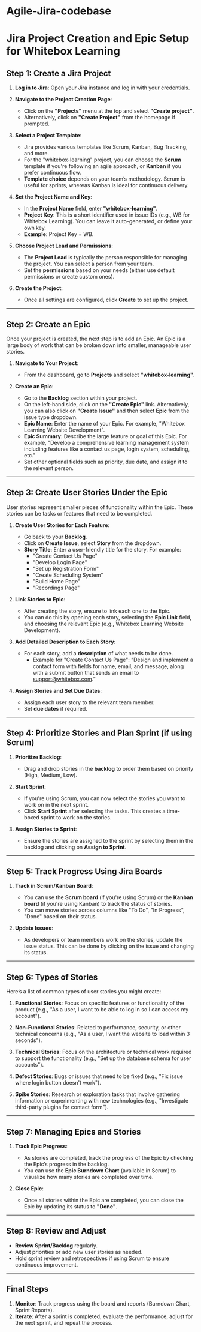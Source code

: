 # Agile-Jira-codebase

# Jira Project Creation and Epic Setup for Whitebox Learning

## Step 1: Create a Jira Project

1. **Log in to Jira**: Open your Jira instance and log in with your credentials.

2. **Navigate to the Project Creation Page**:
   - Click on the **"Projects"** menu at the top and select **"Create project"**.
   - Alternatively, click on **"Create Project"** from the homepage if prompted.

3. **Select a Project Template**:
   - Jira provides various templates like Scrum, Kanban, Bug Tracking, and more.
   - For the "whitebox-learning" project, you can choose the **Scrum** template if you're following an agile approach, or **Kanban** if you prefer continuous flow.
   - **Template choice** depends on your team’s methodology. Scrum is useful for sprints, whereas Kanban is ideal for continuous delivery.

4. **Set the Project Name and Key**:
   - In the **Project Name** field, enter **"whitebox-learning"**.
   - **Project Key**: This is a short identifier used in issue IDs (e.g., WB for Whitebox Learning). You can leave it auto-generated, or define your own key.
   - **Example**: Project Key = WB.

5. **Choose Project Lead and Permissions**:
   - The **Project Lead** is typically the person responsible for managing the project. You can select a person from your team.
   - Set the **permissions** based on your needs (either use default permissions or create custom ones).

6. **Create the Project**:
   - Once all settings are configured, click **Create** to set up the project.

---

## Step 2: Create an Epic

Once your project is created, the next step is to add an Epic. An Epic is a large body of work that can be broken down into smaller, manageable user stories.

1. **Navigate to Your Project**:
   - From the dashboard, go to **Projects** and select **"whitebox-learning"**.

2. **Create an Epic**:
   - Go to the **Backlog** section within your project.
   - On the left-hand side, click on the **"Create Epic"** link. Alternatively, you can also click on **"Create Issue"** and then select **Epic** from the issue type dropdown.
   - **Epic Name**: Enter the name of your Epic. For example, "Whitebox Learning Website Development".
   - **Epic Summary**: Describe the large feature or goal of this Epic. For example, "Develop a comprehensive learning management system including features like a contact us page, login system, scheduling, etc."
   - Set other optional fields such as priority, due date, and assign it to the relevant person.

---

## Step 3: Create User Stories Under the Epic

User stories represent smaller pieces of functionality within the Epic. These stories can be tasks or features that need to be completed.

1. **Create User Stories for Each Feature**:
   - Go back to your **Backlog**.
   - Click on **Create Issue**, select **Story** from the dropdown.
   - **Story Title**: Enter a user-friendly title for the story. For example:
     - "Create Contact Us Page"
     - "Develop Login Page"
     - "Set up Registration Form"
     - "Create Scheduling System"
     - "Build Home Page"
     - "Recordings Page"

2. **Link Stories to Epic**:
   - After creating the story, ensure to link each one to the Epic.
   - You can do this by opening each story, selecting the **Epic Link** field, and choosing the relevant Epic (e.g., Whitebox Learning Website Development).

3. **Add Detailed Description to Each Story**:
   - For each story, add a **description** of what needs to be done. 
     - Example for "Create Contact Us Page": “Design and implement a contact form with fields for name, email, and message, along with a submit button that sends an email to support@whitebox.com.”

4. **Assign Stories and Set Due Dates**:
   - Assign each user story to the relevant team member.
   - Set **due dates** if required.

---

## Step 4: Prioritize Stories and Plan Sprint (if using Scrum)

1. **Prioritize Backlog**:
   - Drag and drop stories in the **backlog** to order them based on priority (High, Medium, Low).

2. **Start Sprint**:
   - If you're using Scrum, you can now select the stories you want to work on in the next sprint.
   - Click **Start Sprint** after selecting the tasks. This creates a time-boxed sprint to work on the stories.

3. **Assign Stories to Sprint**:
   - Ensure the stories are assigned to the sprint by selecting them in the backlog and clicking on **Assign to Sprint**.

---

## Step 5: Track Progress Using Jira Boards

1. **Track in Scrum/Kanban Board**:
   - You can use the **Scrum board** (if you're using Scrum) or the **Kanban board** (if you're using Kanban) to track the status of stories.
   - You can move stories across columns like "To Do", "In Progress", "Done" based on their status.

2. **Update Issues**:
   - As developers or team members work on the stories, update the issue status. This can be done by clicking on the issue and changing its status.

---

## Step 6: Types of Stories

Here’s a list of common types of user stories you might create:

1. **Functional Stories**: Focus on specific features or functionality of the product (e.g., "As a user, I want to be able to log in so I can access my account").
   
2. **Non-Functional Stories**: Related to performance, security, or other technical concerns (e.g., "As a user, I want the website to load within 3 seconds").

3. **Technical Stories**: Focus on the architecture or technical work required to support the functionality (e.g., "Set up the database schema for user accounts").

4. **Defect Stories**: Bugs or issues that need to be fixed (e.g., "Fix issue where login button doesn't work").

5. **Spike Stories**: Research or exploration tasks that involve gathering information or experimenting with new technologies (e.g., "Investigate third-party plugins for contact form").

---

## Step 7: Managing Epics and Stories

1. **Track Epic Progress**:
   - As stories are completed, track the progress of the Epic by checking the Epic’s progress in the backlog.
   - You can use the **Epic Burndown Chart** (available in Scrum) to visualize how many stories are completed over time.

2. **Close Epic**:
   - Once all stories within the Epic are completed, you can close the Epic by updating its status to **"Done"**.

---

## Step 8: Review and Adjust

- **Review Sprint/Backlog** regularly.
- Adjust priorities or add new user stories as needed.
- Hold sprint review and retrospectives if using Scrum to ensure continuous improvement.



---

## Final Steps

1. **Monitor**: Track progress using the board and reports (Burndown Chart, Sprint Reports).
2. **Iterate**: After a sprint is completed, evaluate the performance, adjust for the next sprint, and repeat the process.